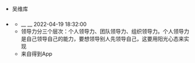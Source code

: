 - 吴维库
- ### 
    - __ __ 2022-04-19 18:32:00
    - 领导力分三个层次：个人领导力、团队领导力、组织领导力。个人领导力是自己领导自己的能力，要想领导别人先领导自己，这要用阳光心态来实现
    - 来自得到App

